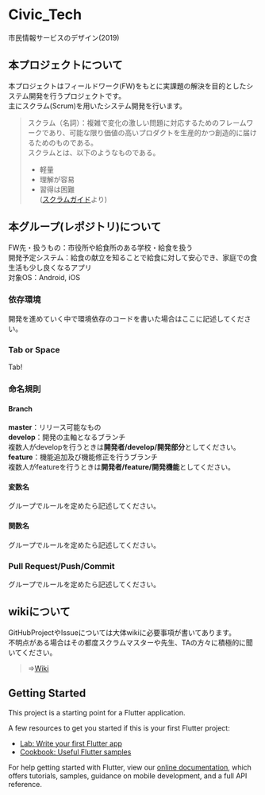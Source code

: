 # Civic_Tech
市民情報サービスのデザイン(2019)
## 本プロジェクトについて
本プロジェクトはフィールドワーク(FW)をもとに実課題の解決を目的としたシステム開発を行うプロジェクトです。  
主にスクラム(Scrum)を用いたシステム開発を行います。  
>スクラム（名詞）：複雑で変化の激しい問題に対応するためのフレームワークであり、可能な限り価値の高いプロダクトを生産的かつ創造的に届けるためのものである。  
>スクラムとは、以下のようなものである。  
>- 軽量  
>- 理解が容易  
>- 習得は困難  
>([スクラムガイド](https://www.google.com/url?sa=t&rct=j&q=&esrc=s&source=web&cd=1&cad=rja&uact=8&ved=2ahUKEwiqzOKMqc_iAhXJurwKHULmAz8QFjAAegQIAhAC&url=https%3A%2F%2Fscrumguides.org%2Fdocs%2Fscrumguide%2Fv2017%2F2017-Scrum-Guide-Japanese.pdf&usg=AOvVaw0YeZNxm_MMr4wCd6GNXXuo)より)
## 本グループ(レポジトリ)について
FW先・扱うもの：市役所や給食所のある学校・給食を扱う  
開発予定システム：給食の献立を知ることで給食に対して安心でき、家庭での食生活も少し良くなるアプリ  
対象OS：Android, iOS  
### 依存環境
開発を進めていく中で環境依存のコードを書いた場合はここに記述してください。  
### Tab or Space
Tab!
### 命名規則
#### Branch
**master**：リリース可能なもの  
**develop**：開発の主軸となるブランチ  
複数人がdevelopを行うときは**開発者/develop/開発部分**としてください。  
**feature**：機能追加及び機能修正を行うブランチ  
複数人がfeatureを行うときは**開発者/feature/開発機能**としてください。 
#### 変数名
グループでルールを定めたら記述してください。
#### 関数名
グループでルールを定めたら記述してください。
### Pull Request/Push/Commit
グループでルールを定めたら記述してください。
## wikiについて
GitHubProjectやIssueについては大体wikiに必要事項が書いてあります。  
不明点がある場合はその都度スクラムマスターや先生、TAの方々に積極的に聞いてください。
>⇒[Wiki](https://github.com/funswift/Civic_Tech/wiki)

## Getting Started

This project is a starting point for a Flutter application.

A few resources to get you started if this is your first Flutter project:

- [Lab: Write your first Flutter app](https://flutter.dev/docs/get-started/codelab)
- [Cookbook: Useful Flutter samples](https://flutter.dev/docs/cookbook)

For help getting started with Flutter, view our
[online documentation](https://flutter.dev/docs), which offers tutorials,
samples, guidance on mobile development, and a full API reference.
